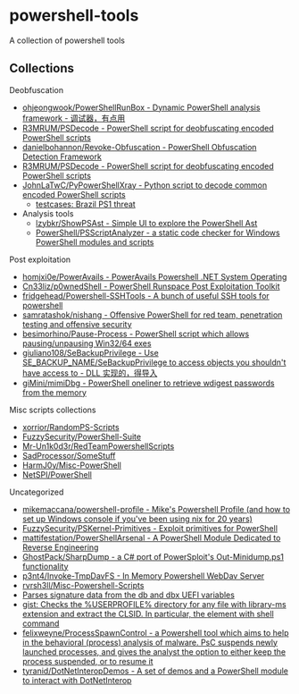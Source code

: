 # powershell-tools

A collection of powershell tools

## Collections

Deobfuscation

* [ohjeongwook/PowerShellRunBox - Dynamic PowerShell analysis framework - 调试器，有点用](https://github.com/ohjeongwook/PowerShellRunBox)
* [R3MRUM/PSDecode - PowerShell script for deobfuscating encoded PowerShell scripts](https://github.com/R3MRUM/PSDecode)
* [danielbohannon/Revoke-Obfuscation - PowerShell Obfuscation Detection Framework](https://github.com/danielbohannon/Revoke-Obfuscation)
* [R3MRUM/PSDecode - PowerShell script for deobfuscating encoded PowerShell scripts](https://github.com/R3MRUM/PSDecode)
* [JohnLaTwC/PyPowerShellXray - Python script to decode common encoded PowerShell scripts](https://github.com/JohnLaTwC/PyPowerShellXray)
  * [testcases: Brazil PS1 threat](https://gist.github.com/JohnLaTwC/0742432fad30cd00ccb4ae742a703e3e)
* Analysis tools
  * [lzybkr/ShowPSAst - Simple UI to explore the PowerShell Ast](https://github.com/lzybkr/ShowPSAst)
  * [PowerShell/PSScriptAnalyzer - a static code checker for Windows PowerShell modules and scripts](https://github.com/PowerShell/PSScriptAnalyzer)

Post exploitation

* [homjxi0e/PowerAvails - PowerAvails Powershell .NET System Operating](https://github.com/homjxi0e/PowerAvails)
* [Cn33liz/p0wnedShell - PowerShell Runspace Post Exploitation Toolkit](https://github.com/Cn33liz/p0wnedShell)
* [fridgehead/Powershell-SSHTools - A bunch of useful SSH tools for powershell](https://github.com/fridgehead/Powershell-SSHTools)
* [samratashok/nishang - Offensive PowerShell for red team, penetration testing and offensive security](https://github.com/samratashok/nishang)
* [besimorhino/Pause-Process - PowerShell script which allows pausing/unpausing Win32/64 exes](https://github.com/besimorhino/Pause-Process)
* [giuliano108/SeBackupPrivilege - Use SE_BACKUP_NAME/SeBackupPrivilege to access objects you shouldn't have access to - DLL 实现的，得导入](https://github.com/giuliano108/SeBackupPrivilege)
* [giMini/mimiDbg - PowerShell oneliner to retrieve wdigest passwords from the memory](https://github.com/giMini/mimiDbg)

Misc scripts collections

* [xorrior/RandomPS-Scripts](https://github.com/xorrior/RandomPS-Scripts)
* [FuzzySecurity/PowerShell-Suite](https://github.com/FuzzySecurity/PowerShell-Suite)
* [Mr-Un1k0d3r/RedTeamPowershellScripts](https://github.com/Mr-Un1k0d3r/RedTeamPowershellScripts)
* [SadProcessor/SomeStuff](https://github.com/SadProcessor/SomeStuff)
* [HarmJ0y/Misc-PowerShell](https://github.com/HarmJ0y/Misc-PowerShell)
* [NetSPI/PowerShell](https://github.com/NetSPI/PowerShell)

Uncategorized

* [mikemaccana/powershell-profile - Mike's Powershell Profile (and how to set up Windows console if you've been using nix for 20 years)](https://github.com/mikemaccana/powershell-profile)
* [FuzzySecurity/PSKernel-Primitives - Exploit primitives for PowerShell](https://github.com/FuzzySecurity/PSKernel-Primitives)
* [mattifestation/PowerShellArsenal - A PowerShell Module Dedicated to Reverse Engineering](https://github.com/mattifestation/PowerShellArsenal)
* [GhostPack/SharpDump - a C# port of PowerSploit's Out-Minidump.ps1 functionality](https://github.com/GhostPack/SharpDump)
* [p3nt4/Invoke-TmpDavFS - In Memory Powershell WebDav Server](https://github.com/p3nt4/Invoke-TmpDavFS)
* [rvrsh3ll/Misc-Powershell-Scripts](https://github.com/rvrsh3ll/Misc-Powershell-Scripts)
* [Parses signature data from the db and dbx UEFI variables](https://gist.github.com/mattifestation/1a0f93714ddbabdbac4ad6bcc0f311f3)
* [gist: Checks the %USERPROFILE% directory for any file with library-ms extension and extract the CLSID. In particular, the <url> element with shell command](https://gist.github.com/countercept/6890be67e09ba3daed38fa7aa6298fdf)
* [felixweyne/ProcessSpawnControl - a Powershell tool which aims to help in the behavioral (process) analysis of malware. PsC suspends newly launched processes, and gives the analyst the option to either keep the process suspended, or to resume it](https://github.com/felixweyne/ProcessSpawnControl)
* [tyranid/DotNetInteropDemos - A set of demos and a PowerShell module to interact with DotNetInterop](https://github.com/tyranid/DotNetInteropDemos)

